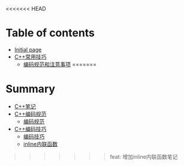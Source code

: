<<<<<<< HEAD
# Table of contents

* [Initial page](README.md)
* [C++常用技巧](c++skills/README.md)
  * [编码规范和注意事项](c++skills/coding-standards.md)
=======
# Summary

* [C++笔记](README.md)
* [C++编码规范](C++Code/README.md)
    * [编码规范](C++Code/编码规范.md)
* [C++编码技巧](C++Skills/READMD.md)
    * [编码技巧](C++Skills/编码技巧.md)
    * [inline内联函数](C++Skills/inline函数.md)
>>>>>>> feat: 增加inline内联函数笔记

